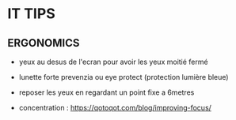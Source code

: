 # IT TIPS

## ERGONOMICS

- yeux au desus de l'ecran pour avoir les yeux moitié fermé
- lunette forte prevenzia ou eye protect (protection lumière bleue)
- reposer les yeux en regardant un point fixe a 6metres 

- concentration : https://qotoqot.com/blog/improving-focus/
